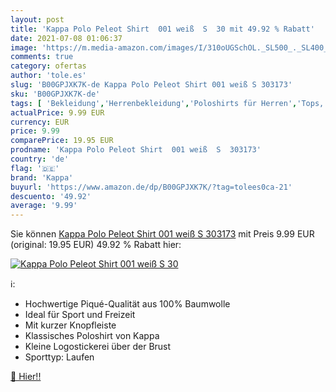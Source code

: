 ```yaml
---
layout: post
title: 'Kappa Polo Peleot Shirt  001 weiß  S  30 mit 49.92 % Rabatt'
date: 2021-07-08 01:06:37
image: 'https://m.media-amazon.com/images/I/310oUGSchOL._SL500_._SL400_.jpg'
comments: true
category: ofertas
author: 'tole.es'
slug: 'B00GPJXK7K-de Kappa Polo Peleot Shirt 001 weiß S 303173'
sku: 'B00GPJXK7K-de'
tags: [ 'Bekleidung','Herrenbekleidung','Poloshirts für Herren','Tops, T-Shirts & Hemden für Herren','kappa', ]
actualPrice: 9.99 EUR
currency: EUR
price: 9.99
comparePrice: 19.95 EUR
prodname: 'Kappa Polo Peleot Shirt  001 weiß  S  303173'
country: 'de'
flag: '🇩🇪'
brand: 'Kappa'
buyurl: 'https://www.amazon.de/dp/B00GPJXK7K/?tag=tolees0ca-21'
descuento: '49.92'
average: '9.99'
---
```


Sie können [Kappa Polo Peleot Shirt  001 weiß  S  303173](https://www.amazon.de/dp/B00GPJXK7K/?tag=tolees0ca-21) mit Preis 9.99 EUR (original: 19.95 EUR) 49.92 % Rabatt hier:

[![Kappa Polo Peleot Shirt  001 weiß  S  30](https://m.media-amazon.com/images/I/310oUGSchOL._SL500_._SL400_.jpg)](https://www.amazon.de/dp/B00GPJXK7K/?tag=tolees0ca-21)

ℹ️:

- Hochwertige Piqué-Qualität aus 100% Baumwolle
- Ideal für Sport und Freizeit
- Mit kurzer Knopfleiste
- Klassisches Poloshirt von Kappa
- Kleine Logostickerei über der Brust
- Sporttyp: Laufen

[🛒 Hier!!](https://www.amazon.de/dp/B00GPJXK7K/?tag=tolees0ca-21)
